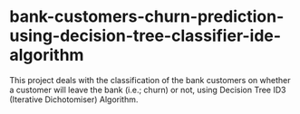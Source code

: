 # bank-customers-churn-prediction-using-decision-tree-classifier-ide-algorithm
This project deals with the classification of the bank customers on whether a customer will leave the bank (i.e.; churn) or not, using Decision Tree ID3 (Iterative Dichotomiser) Algorithm.
